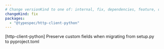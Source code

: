 ```yaml
---
# Change versionKind to one of: internal, fix, dependencies, feature, deprecation, breaking
changeKind: fix
packages:
  - "@typespec/http-client-python"
---
```


[http-client-python] Preserve custom fields when migrating from setup.py to pyproject.toml
